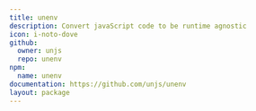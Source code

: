 ```yaml
---
title: unenv
description: Convert javaScript code to be runtime agnostic
icon: i-noto-dove
github:
  owner: unjs
  repo: unenv
npm:
  name: unenv
documentation: https://github.com/unjs/unenv
layout: package
---
```

